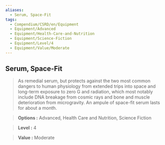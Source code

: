 ```yaml
---
aliases:
  - Serum, Space-Fit
tags:
  - Compendium/CSRD/en/Equipment
  - Equipment/Advanced
  - Equipment/Health-Care-and-Nutrition
  - Equipment/Science-Fiction
  - Equipment/Level/4
  - Equipment/Value/Moderate
---
```

    
      
## Serum, Space-Fit      
      
>As remedial serum, but protects against the two most common dangers to human physiology from extended trips into space and long-term exposure to zero G and radiation, which most notably include DNA breakage from cosmic rays and bone and muscle deterioration from microgravity. An ampule of space-fit serum lasts for about a month.      
> **Options :** Advanced, Health Care and Nutrition, Science Fiction      
> **Level :** 4      
> **Value :** Moderate